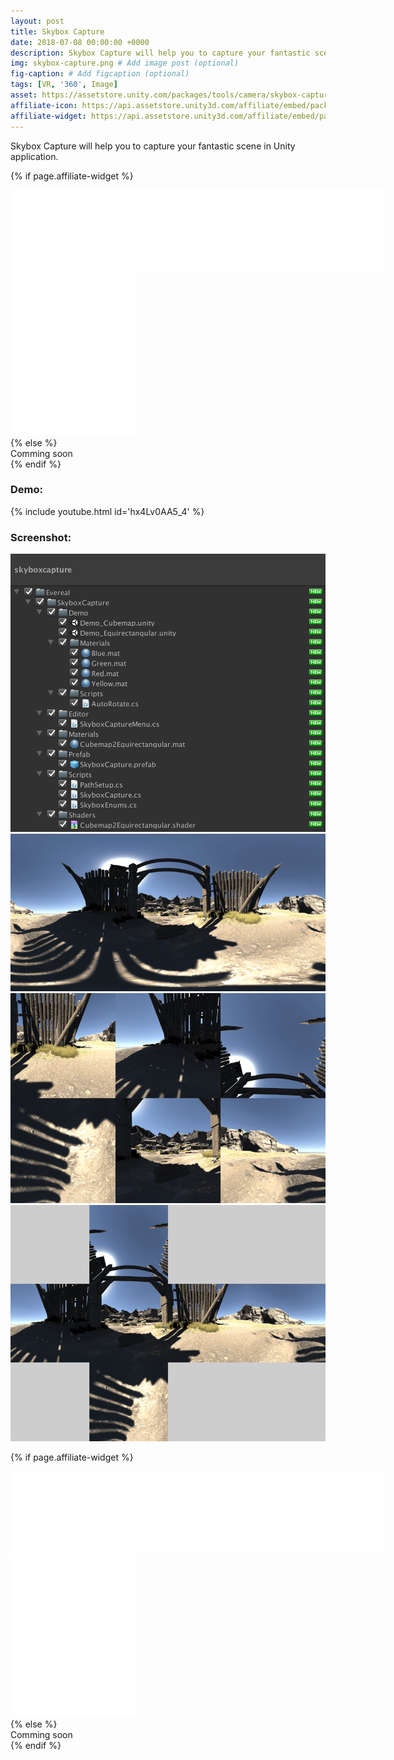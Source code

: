 ```yaml
---
layout: post
title: Skybox Capture
date: 2018-07-08 00:00:00 +0000
description: Skybox Capture will help you to capture your fantastic scene in Unity application. # Add post description (optional)
img: skybox-capture.png # Add image post (optional)
fig-caption: # Add figcaption (optional)
tags: [VR, '360', Image]
asset: https://assetstore.unity.com/packages/tools/camera/skybox-capture-93266
affiliate-icon: https://api.assetstore.unity3d.com/affiliate/embed/package/93266/icon
affiliate-widget: https://api.assetstore.unity3d.com/affiliate/embed/package/93266/widget
---
```


Skybox Capture will help you to capture your fantastic scene in Unity application.

{% if page.affiliate-widget %}
<div class="widget-display">
  <iframe src="{{page.affiliate-widget}}-wide-light" style="width:600px; height:130px; border:0px;"></iframe>
</div>
<div class="widget-display-mobile">
  <iframe src="{{page.affiliate-widget}}-light" style="width:202px; height:260px; border:0px;"></iframe>
</div>
{% else %}
<div class="project-link">Comming soon</div>
{% endif %}

### Demo:
{% include youtube.html id='hx4Lv0AA5_4' %}

### Screenshot:
![Skybox Capture Screenshot 1](/assets/img/skybox-capture-1.png)
![Skybox Capture Screenshot 2](/assets/img/skybox-capture-2.png)
![Skybox Capture Screenshot 3](/assets/img/skybox-capture-3.png)
![Skybox Capture Screenshot 4](/assets/img/skybox-capture-4.png)

{% if page.affiliate-widget %}
<div class="widget-display">
  <iframe src="{{page.affiliate-widget}}-wide" style="width:600px; height:130px; border:0px;"></iframe>
</div>
<div class="widget-display-mobile">
  <iframe src="{{page.affiliate-widget}}" style="width:202px; height:260px; border:0px;"></iframe>
</div>
{% else %}
<div class="project-link">Comming soon</div>
{% endif %}